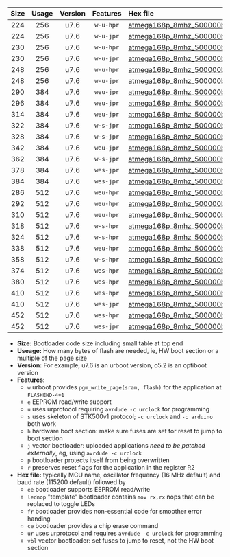 |Size|Usage|Version|Features|Hex file|
|:-:|:-:|:-:|:-:|:--|
|224|256|u7.6|`w-u-hpr`|[atmega168p_8mhz_500000bps_ur.hex](https://raw.githubusercontent.com/stefanrueger/urboot/main//atmega168p_8mhz_500000bps_ur.hex)|
|224|256|u7.6|`w-u-jpr`|[atmega168p_8mhz_500000bps_ur_vbl.hex](https://raw.githubusercontent.com/stefanrueger/urboot/main//atmega168p_8mhz_500000bps_ur_vbl.hex)|
|230|256|u7.6|`w-u-hpr`|[atmega168p_8mhz_500000bps_lednop_ur.hex](https://raw.githubusercontent.com/stefanrueger/urboot/main//atmega168p_8mhz_500000bps_lednop_ur.hex)|
|230|256|u7.6|`w-u-jpr`|[atmega168p_8mhz_500000bps_lednop_ur_vbl.hex](https://raw.githubusercontent.com/stefanrueger/urboot/main//atmega168p_8mhz_500000bps_lednop_ur_vbl.hex)|
|248|256|u7.6|`w-u-hpr`|[atmega168p_8mhz_500000bps_lednop_fr_ur.hex](https://raw.githubusercontent.com/stefanrueger/urboot/main//atmega168p_8mhz_500000bps_lednop_fr_ur.hex)|
|248|256|u7.6|`w-u-jpr`|[atmega168p_8mhz_500000bps_lednop_fr_ur_vbl.hex](https://raw.githubusercontent.com/stefanrueger/urboot/main//atmega168p_8mhz_500000bps_lednop_fr_ur_vbl.hex)|
|290|384|u7.6|`weu-jpr`|[atmega168p_8mhz_500000bps_ee_ur_vbl.hex](https://raw.githubusercontent.com/stefanrueger/urboot/main//atmega168p_8mhz_500000bps_ee_ur_vbl.hex)|
|296|384|u7.6|`weu-jpr`|[atmega168p_8mhz_500000bps_ee_lednop_ur_vbl.hex](https://raw.githubusercontent.com/stefanrueger/urboot/main//atmega168p_8mhz_500000bps_ee_lednop_ur_vbl.hex)|
|314|384|u7.6|`weu-jpr`|[atmega168p_8mhz_500000bps_ee_lednop_fr_ur_vbl.hex](https://raw.githubusercontent.com/stefanrueger/urboot/main//atmega168p_8mhz_500000bps_ee_lednop_fr_ur_vbl.hex)|
|322|384|u7.6|`w-s-jpr`|[atmega168p_8mhz_500000bps_vbl.hex](https://raw.githubusercontent.com/stefanrueger/urboot/main//atmega168p_8mhz_500000bps_vbl.hex)|
|328|384|u7.6|`w-s-jpr`|[atmega168p_8mhz_500000bps_lednop_vbl.hex](https://raw.githubusercontent.com/stefanrueger/urboot/main//atmega168p_8mhz_500000bps_lednop_vbl.hex)|
|342|384|u7.6|`weu-jpr`|[atmega168p_8mhz_500000bps_ee_lednop_fr_ce_ur_vbl.hex](https://raw.githubusercontent.com/stefanrueger/urboot/main//atmega168p_8mhz_500000bps_ee_lednop_fr_ce_ur_vbl.hex)|
|362|384|u7.6|`w-s-jpr`|[atmega168p_8mhz_500000bps_lednop_fr_vbl.hex](https://raw.githubusercontent.com/stefanrueger/urboot/main//atmega168p_8mhz_500000bps_lednop_fr_vbl.hex)|
|378|384|u7.6|`wes-jpr`|[atmega168p_8mhz_500000bps_ee_vbl.hex](https://raw.githubusercontent.com/stefanrueger/urboot/main//atmega168p_8mhz_500000bps_ee_vbl.hex)|
|384|384|u7.6|`wes-jpr`|[atmega168p_8mhz_500000bps_ee_lednop_vbl.hex](https://raw.githubusercontent.com/stefanrueger/urboot/main//atmega168p_8mhz_500000bps_ee_lednop_vbl.hex)|
|286|512|u7.6|`weu-hpr`|[atmega168p_8mhz_500000bps_ee_ur.hex](https://raw.githubusercontent.com/stefanrueger/urboot/main//atmega168p_8mhz_500000bps_ee_ur.hex)|
|292|512|u7.6|`weu-hpr`|[atmega168p_8mhz_500000bps_ee_lednop_ur.hex](https://raw.githubusercontent.com/stefanrueger/urboot/main//atmega168p_8mhz_500000bps_ee_lednop_ur.hex)|
|310|512|u7.6|`weu-hpr`|[atmega168p_8mhz_500000bps_ee_lednop_fr_ur.hex](https://raw.githubusercontent.com/stefanrueger/urboot/main//atmega168p_8mhz_500000bps_ee_lednop_fr_ur.hex)|
|318|512|u7.6|`w-s-hpr`|[atmega168p_8mhz_500000bps.hex](https://raw.githubusercontent.com/stefanrueger/urboot/main//atmega168p_8mhz_500000bps.hex)|
|324|512|u7.6|`w-s-hpr`|[atmega168p_8mhz_500000bps_lednop.hex](https://raw.githubusercontent.com/stefanrueger/urboot/main//atmega168p_8mhz_500000bps_lednop.hex)|
|338|512|u7.6|`weu-hpr`|[atmega168p_8mhz_500000bps_ee_lednop_fr_ce_ur.hex](https://raw.githubusercontent.com/stefanrueger/urboot/main//atmega168p_8mhz_500000bps_ee_lednop_fr_ce_ur.hex)|
|358|512|u7.6|`w-s-hpr`|[atmega168p_8mhz_500000bps_lednop_fr.hex](https://raw.githubusercontent.com/stefanrueger/urboot/main//atmega168p_8mhz_500000bps_lednop_fr.hex)|
|374|512|u7.6|`wes-hpr`|[atmega168p_8mhz_500000bps_ee.hex](https://raw.githubusercontent.com/stefanrueger/urboot/main//atmega168p_8mhz_500000bps_ee.hex)|
|380|512|u7.6|`wes-hpr`|[atmega168p_8mhz_500000bps_ee_lednop.hex](https://raw.githubusercontent.com/stefanrueger/urboot/main//atmega168p_8mhz_500000bps_ee_lednop.hex)|
|410|512|u7.6|`wes-hpr`|[atmega168p_8mhz_500000bps_ee_lednop_fr.hex](https://raw.githubusercontent.com/stefanrueger/urboot/main//atmega168p_8mhz_500000bps_ee_lednop_fr.hex)|
|410|512|u7.6|`wes-jpr`|[atmega168p_8mhz_500000bps_ee_lednop_fr_vbl.hex](https://raw.githubusercontent.com/stefanrueger/urboot/main//atmega168p_8mhz_500000bps_ee_lednop_fr_vbl.hex)|
|452|512|u7.6|`wes-hpr`|[atmega168p_8mhz_500000bps_ee_lednop_fr_ce.hex](https://raw.githubusercontent.com/stefanrueger/urboot/main//atmega168p_8mhz_500000bps_ee_lednop_fr_ce.hex)|
|452|512|u7.6|`wes-jpr`|[atmega168p_8mhz_500000bps_ee_lednop_fr_ce_vbl.hex](https://raw.githubusercontent.com/stefanrueger/urboot/main//atmega168p_8mhz_500000bps_ee_lednop_fr_ce_vbl.hex)|

- **Size:** Bootloader code size including small table at top end
- **Useage:** How many bytes of flash are needed, ie, HW boot section or a multiple of the page size
- **Version:** For example, u7.6 is an urboot version, o5.2 is an optiboot version
- **Features:**
  + `w` urboot provides `pgm_write_page(sram, flash)` for the application at `FLASHEND-4+1`
  + `e` EEPROM read/write support
  + `u` uses urprotocol requiring `avrdude -c urclock` for programming
  + `s` uses skeleton of STK500v1 protocol; `-c urclock` and `-c arduino` both work
  + `h` hardware boot section: make sure fuses are set for reset to jump to boot section
  + `j` vector bootloader: uploaded applications *need to be patched externally*, eg, using `avrdude -c urclock`
  + `p` bootloader protects itself from being overwritten
  + `r` preserves reset flags for the application in the register R2
- **Hex file:** typically MCU name, oscillator frequency (16 MHz default) and baud rate (115200 default) followed by
  + `ee` bootloader supports EEPROM read/write
  + `lednop` "template" bootloader contains `mov rx,rx` nops that can be replaced to toggle LEDs
  + `fr` bootloader provides non-essential code for smoother error handing
  + `ce` bootloader provides a chip erase command
  + `ur` uses urprotocol and requires `avrdude -c urclock` for programming
  + `vbl` vector bootloader: set fuses to jump to reset, not the HW boot section
